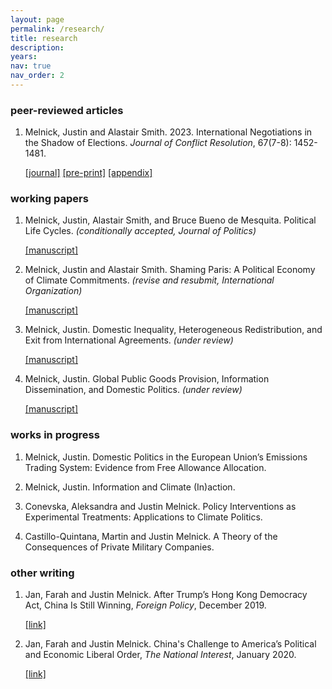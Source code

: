 ```yaml
---
layout: page
permalink: /research/
title: research
description:
years:
nav: true
nav_order: 2
---
```


<h3>peer-reviewed articles</h3>

1. Melnick, Justin and Alastair Smith. 2023. International Negotiations in the Shadow of Elections. _Journal of Conflict Resolution_, 67(7-8): 1452-1481.

   [[journal]](https://journals.sagepub.com/doi/abs/10.1177/00220027221139433)     [[pre-print]](https://justinmelnick.github.io/assets/pdf/text_10_27.pdf)     [[appendix]](https://justinmelnick.github.io/assets/pdf/nego_online.pdf)

<h3>working papers</h3>

1. Melnick, Justin, Alastair Smith, and Bruce Bueno de Mesquita. Political Life Cycles. _(conditionally accepted, Journal of Politics)_

      [[manuscript]](https://justinmelnick.github.io/assets/pdf/PLC_March2023.pdf)

2. Melnick, Justin and Alastair Smith. Shaming Paris: A Political Economy of Climate Commitments. _(revise and resubmit, International Organization)_

      [[manuscript]](https://justinmelnick.github.io/assets/pdf/parisMS.pdf)
   
3. Melnick, Justin. Domestic Inequality, Heterogeneous Redistribution, and Exit from International Agreements. _(under review)_

      [[manuscript]](https://justinmelnick.github.io/assets/pdf/exit_6_23.pdf)

5. Melnick, Justin. Global Public Goods Provision, Information Dissemination, and Domestic Politics. _(under review)_

   [[manuscript]](https://justinmelnick.github.io/assets/pdf/mechdesign.pdf)

<h3>works in progress</h3>

1. Melnick, Justin. Domestic Politics in the European Union’s Emissions Trading System: Evidence from Free Allowance Allocation.

2. Melnick, Justin. Information and Climate (In)action.

3. Conevska, Aleksandra and Justin Melnick. Policy Interventions as Experimental Treatments: Applications to Climate Politics. 

4. Castillo-Quintana, Martin and Justin Melnick. A Theory of the Consequences of Private Military Companies.  

<h3>other writing</h3>

1. Jan, Farah and Justin Melnick. After Trump’s Hong Kong Democracy Act, China Is Still Winning, _Foreign Policy_, December 2019.

   [[link]](https://foreignpolicy.com/2019/12/02/trump-surprise-move-human-rights-hong-kong-protesters-democracy-act-upper-hand-china-trade-talks/)

2. Jan, Farah and Justin Melnick. China's Challenge to America’s Political and Economic Liberal Order, _The National Interest_, January 2020.

   [[link]](https://nationalinterest.org/feature/chinas-challenge-america%E2%80%99s-political-and-economic-liberal-order-111361)
